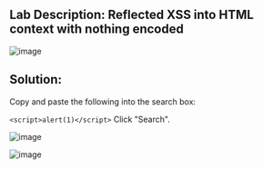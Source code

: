 ## Lab Description: Reflected XSS into HTML context with nothing encoded 

![image](https://github.com/jayshah17/PortSwiggerLabs/assets/76842630/d63bb900-742e-4d7c-a8cc-694df16c35aa)


## Solution: 
Copy and paste the following into the search box:

`<script>alert(1)</script>`
Click "Search".

![image](https://github.com/jayshah17/PortSwiggerLabs/assets/76842630/81391dff-16fd-4609-b8c5-b786b4fe2466)


![image](https://github.com/jayshah17/PortSwiggerLabs/assets/76842630/30128366-60f5-444b-920c-239573ec41ae)
